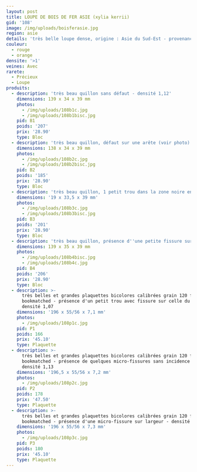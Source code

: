 ```yaml
---
layout: post
title: LOUPE DE BOIS DE FER ASIE (xylia kerrii)
gid: '108'
image: /img/uploads/boisferasie.jpg
region: asie
details: 'très belle loupe dense, origine : Asie du Sud-Est - provenance : USA'
couleur:
  - rouge
  - orange
densite: '>1'
veines: Avec
rarete:
  - Précieux
  - Loupe
produits:
  - description: 'très beau quillon sans défaut - densité 1,12'
    dimensions: 139 x 34 x 39 mm
    photos:
      - /img/uploads/108b1c.jpg
      - /img/uploads/108b1bisc.jpg
    pid: B1
    poids: '207'
    prix: '28.90'
    type: Bloc
  - description: 'très beau quillon, défaut sur une arête (voir photo) - densité 1,08'
    dimensions: 138 x 34 x 39 mm
    photos:
      - /img/uploads/108b2c.jpg
      - /img/uploads/108b2bisc.jpg
    pid: B2
    poids: '185'
    prix: '28.90'
    type: Bloc
  - description: 'très beau quillon, 1 petit trou dans la zone noire en bout - densité 1,11'
    dimensions: '19 x 33,5 x 39 mm'
    photos:
      - /img/uploads/108b3c.jpg
      - /img/uploads/108b3bisc.jpg
    pid: B3
    poids: '201'
    prix: '28.90'
    type: Bloc
  - description: 'très beau quillon, présence d''une petite fissure sur 1 bout - densité 1,09'
    dimensions: 139 x 35 x 39 mm
    photos:
      - /img/uploads/108b4bisc.jpg
      - /img/uploads/108b4c.jpg
    pid: B4
    poids: '206'
    prix: '28.90'
    type: Bloc
  - description: >-
      très belles et grandes plaquettes bicolores calibrées grain 120 faces
      bookmatched - présence d'un petit trou avec fissure sur celle du haut -
      densité 1,07
    dimensions: '196 x 55/56 x 7,1 mm'
    photos:
      - /img/uploads/108p1c.jpg
    pid: P1
    poids: 166
    prix: '45.10'
    type: Plaquette
  - description: >-
      très belles et grandes plaquettes bicolores calibrées grain 120 faces
      bookmatched - présence de quelques micro-fissures sans incidence - forte
      densité 1,13
    dimensions: '196,5 x 55/56 x 7,2 mm'
    photos:
      - /img/uploads/108p2c.jpg
    pid: P2
    poids: 178
    prix: '47.50'
    type: Plaquette
  - description: >-
      très belles et grandes plaquettes bicolores calibrées grain 120 faces
      bookmatched - présence d'une micro-fissure sur largeur - densité 1,13
    dimensions: '196 x 55/56 x 7,3 mm'
    photos:
      - /img/uploads/108p3c.jpg
    pid: P3
    poids: 180
    prix: '45.10'
    type: Plaquette
---
```


